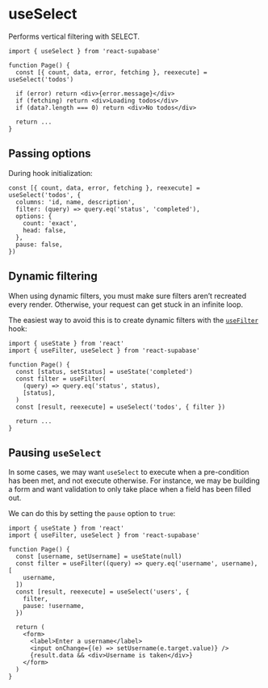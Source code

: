 # useSelect

Performs vertical filtering with SELECT.

```tsx highlight=4
import { useSelect } from 'react-supabase'

function Page() {
  const [{ count, data, error, fetching }, reexecute] = useSelect('todos')

  if (error) return <div>{error.message}</div>
  if (fetching) return <div>Loading todos</div>
  if (data?.length === 0) return <div>No todos</div>

  return ...
}
```

## Passing options

During hook initialization:

```tsx
const [{ count, data, error, fetching }, reexecute] = useSelect('todos', {
  columns: 'id, name, description',
  filter: (query) => query.eq('status', 'completed'),
  options: {
    count: 'exact',
    head: false,
  },
  pause: false,
})
```

## Dynamic filtering

When using dynamic filters, you must make sure filters aren’t recreated every render. Otherwise, your request can get stuck in an infinite loop.

The easiest way to avoid this is to create dynamic filters with the [`useFilter`](/documentation/data/use-filter) hook:

```tsx
import { useState } from 'react'
import { useFilter, useSelect } from 'react-supabase'

function Page() {
  const [status, setStatus] = useState('completed')
  const filter = useFilter(
    (query) => query.eq('status', status),
    [status],
  )
  const [result, reexecute] = useSelect('todos', { filter })

  return ...
}
```

## Pausing `useSelect`

In some cases, we may want `useSelect` to execute when a pre-condition has been met, and not execute otherwise. For instance, we may be building a form and want validation to only take place when a field has been filled out.

We can do this by setting the `pause` option to `true`:

```tsx
import { useState } from 'react'
import { useFilter, useSelect } from 'react-supabase'

function Page() {
  const [username, setUsername] = useState(null)
  const filter = useFilter((query) => query.eq('username', username), [
    username,
  ])
  const [result, reexecute] = useSelect('users', {
    filter,
    pause: !username,
  })

  return (
    <form>
      <label>Enter a username</label>
      <input onChange={(e) => setUsername(e.target.value)} />
      {result.data && <div>Username is taken</div>}
    </form>
  )
}
```
